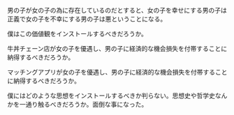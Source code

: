 男の子が女の子の為に存在しているのだとすると、女の子を幸せにする男の子は正義で女の子を不幸にする男の子は悪ということになる。

僕はこの価値観をインストールするべきだろうか。

牛丼チェーン店が女の子を優遇し、男の子に経済的な機会損失を付帯することに納得するべきだろうか。

マッチングアプリが女の子を優遇し、男の子に経済的な機会損失を付帯することに納得するべきだろうか。

僕にはどのような思想をインストールするべきか判らない。思想史や哲学史なんかを一通り触るべきだろうか。面倒な事になった。
